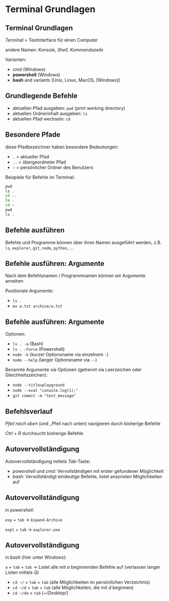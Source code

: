 # Terminal Grundlagen

## Terminal Grundlagen

_Terminal_ = Textinterface für einen Computer

andere Namen: _Konsole_, _Shell_, _Kommandozeile_

Varianten:

- cmd (Windows)
- **powershell** (Windows)
- **bash** and variants (Unix, Linux, MacOS, [Windows])

## Grundlegende Befehle

- aktuellen Pfad ausgeben: `pwd` (print working directory)
- aktuellen Ordnerinhalt ausgeben: `ls`
- aktuellen Pfad wechseln: `cd`

## Besondere Pfade

diese Pfadbezeichner haben besondere Bedeutungen:

- `.` = aktueller Pfad
- `..` = übergeordneter Pfad
- `~` = persönlicher Ordner des Benutzers

Beispiele für Befehle im Terminal:

```cmd
pwd
ls .
cd ..
ls .
cd ~
pwd
ls .
```

## Befehle ausführen

Befehle und Programme können über ihren Namen ausgeführt werden, z.B. `ls`, `explorer`, `git`, `node`, `python`, ...

## Befehle ausführen: Argumente

Nach dem Befehlsnamen / Programmnamen können wir Argumente anreihen

Positionale Argumente:

- `ls .`
- `mv a.txt archive/a.txt`

## Befehle ausführen: Argumente

Optionen:

- `ls . -a` (Bash)
- `ls . -Force` (Powershell)
- `node -h` (kurzer Optionsname via einzelnem `-`)
- `node --help` (langer Optionsname via `--`)

Benannte Argumente via Optionen (getrennt via Leerzeichen oder Gleichheitszeichen):

- `node --title=playground`
- `node --eval "console.log(1);"`
- `git commit -m "test_message"`

## Befehlsverlauf

_Pfeil nach oben_ (und \_Pfeil nach unten) navigieren durch bisherige Befehle

_Ctrl_ + _R_ durchsucht bisherige Befehle

## Autovervollständigung

Autovervollständigung mittels _Tab_-Taste:

- _powershell_ und _cmd_: Vervollständigen mit erster gefundener Möglichkeit
- _bash_: Vervollständigt eindeutige Befehle, listet ansonsten Möglichkeiten auf

## Autovervollständigung

in _powershell_:

`exp` + `tab` → `Expand-Archive`

`expl` + `tab` → `explorer.exe`

## Autovervollständigung

in _bash_ (hier unter Windows):

`a` + `tab` + `tab` → Listet alle mit _a_ beginnenden Befehle auf (verlassen langer Listen mittels _Q_)

- `cd ~/` + `tab` + `tab` (alle Möglichkeiten im persönlichen Verzeichnis)
- `cd ~/d` + `tab` + `tab` (alle Möglichkeiten, die mit _d_ beginnen)
- `cd ~/de` + `tab` (_~/Desktop/_)

